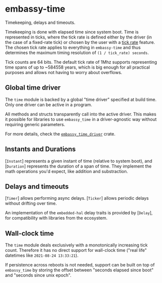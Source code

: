 # embassy-time

Timekeeping, delays and timeouts.

Timekeeping is done with elapsed time since system boot. Time is represented in
ticks, where the tick rate is defined either by the driver (in the case of a fixed-rate
tick) or chosen by the user with a [tick rate](#tick-rate) feature. The chosen
tick rate applies to everything in `embassy-time` and thus determines the maximum 
timing resolution of <code>(1 / tick_rate) seconds</code>.

Tick counts are 64 bits. The default tick rate of 1Mhz supports
representing time spans of up to ~584558 years, which is big enough for all practical
purposes and allows not having to worry about overflows.

## Global time driver

The `time` module is backed by a global "time driver" specified at build time.
Only one driver can be active in a program.

All methods and structs transparently call into the active driver. This makes it
possible for libraries to use `embassy_time` in a driver-agnostic way without
requiring generic parameters.

For more details, check the [`embassy_time_driver`](https://crates.io/crates/embassy-time-driver) crate.

## Instants and Durations

[`Instant`] represents a given instant of time (relative to system boot), and [`Duration`]
represents the duration of a span of time. They implement the math operations you'd expect,
like addition and substraction.

## Delays and timeouts

[`Timer`] allows performing async delays. [`Ticker`] allows periodic delays without drifting over time.

An implementation of the `embedded-hal` delay traits is provided by [`Delay`], for compatibility
with libraries from the ecosystem.

## Wall-clock time

The `time` module deals exclusively with a monotonically increasing tick count.
Therefore it has no direct support for wall-clock time ("real life" datetimes
like `2021-08-24 13:33:21`).

If persistence across reboots is not needed, support can be built on top of
`embassy_time` by storing the offset between "seconds elapsed since boot"
and "seconds since unix epoch".
